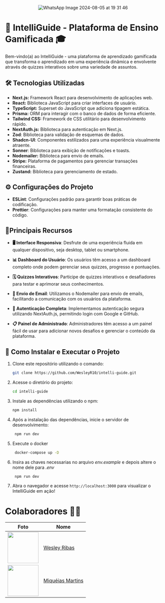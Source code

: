 
<div align="center">

![WhatsApp Image 2024-08-05 at 19 31 46](https://github.com/user-attachments/assets/c6634418-f61d-4354-85ac-6f695d715ff9)

</div>

# 🚀 IntelliGuide - Plataforma de Ensino Gamificada 🎓

Bem-vindo(a) ao IntelliGuide - uma plataforma de aprendizado gamificada que transforma o aprendizado em uma experiência dinâmica e envolvente através de quizzes interativos sobre uma variedade de assuntos.

## 🛠️ Tecnologias Utilizadas

- **Next.js:** Framework React para desenvolvimento de aplicações web.
- **React:** Biblioteca JavaScript para criar interfaces de usuário.
- **TypeScript:** Superset do JavaScript que adiciona tipagem estática.
- **Prisma:** ORM para interagir com o banco de dados de forma eficiente.
- **Tailwind CSS:** Framework de CSS utilitário para desenvolvimento rápido.
- **NextAuth.js:** Biblioteca para autenticação em Next.js.
- **Zod**: Biblioteca para validação de esquemas de dados.
- **Shadcn-UI**: Componentes estilizados para uma experiência visualmente atraente.
- **Sonner**: Biblioteca para exibição de notificações e toasts.
- **Nodemailer:** Biblioteca para envio de emails.
- **Stripe:** Plataforma de pagamentos para gerenciar transações financeiras.
- **Zustand:** Biblioteca para gerenciamento de estado.

## ⚙️ Configurações do Projeto

- **ESLint**: Configurações padrão para garantir boas práticas de codificação.
- **Prettier**: Configurações para manter uma formatação consistente do código.

## 🤟Principais Recursos

- **🖥️ Interface Responsiva**: Desfrute de uma experiência fluida em qualquer dispositivo, seja desktop, tablet ou smartphone.

- **📊 Dashboard do Usuário**: Os usuários têm acesso a um dashboard completo onde podem gerenciar seus quizzes, progresso e pontuações.

- **🗓️ Quizzes Interativos**: Participe de quizzes interativos e desafiadores para testar e aprimorar seus conhecimentos.

- **📧 Envio de Email**: Utilizamos o Nodemailer para envio de emails, facilitando a comunicação com os usuários da plataforma.

- **🔐 Autenticação Completa**: Implementamos autenticação segura utilizando NextAuth.js, permitindo login com Google e GitHub.

- **📋 Painel de Administrado**: Administradores têm acesso a um painel fácil de usar para adicionar novos desafios e gerenciar o conteúdo da plataforma.


## 🚀 Como Instalar e Executar o Projeto
1. Clone este repositório utilizando o comando:
    ```bash
   git clone https://github.com/WesleyR10/intelli-guide.git
2. Acesse o diretório do projeto:
   ```bash
   cd intelli-guide
3. Instale as dependências utilizando o npm:
   ```bash
   npm install
4. Após a instalação das dependências, inicie o servidor de desenvolvimento:
   ```bash
    npm run dev
5. Execute o docker
   ```bash
    docker-compose up -D
6. Insira as chaves necessarias no arquivo *env.example* e depois altere o nome dele para *.env*
   ```bash
    npm run dev
7. Abra o navegador e acesse `http://localhost:3000` para visualizar o IntelliGuide  em ação!

# Colaboradores 🤝🤝

| Foto                                                       | Nome                                                 |
| ---------------------------------------------------------- | ---------------------------------------------------- |
| <img src="https://github.com/WesleyR10.png" width="100"> | [Wesley Ribas](https://github.com/WesleyR10) |
| <img src="https://github.com/miqueiasmartinsf.png" width="100"> | [Miquéias Martins](https://github.com/miqueiasmartinsf) |
